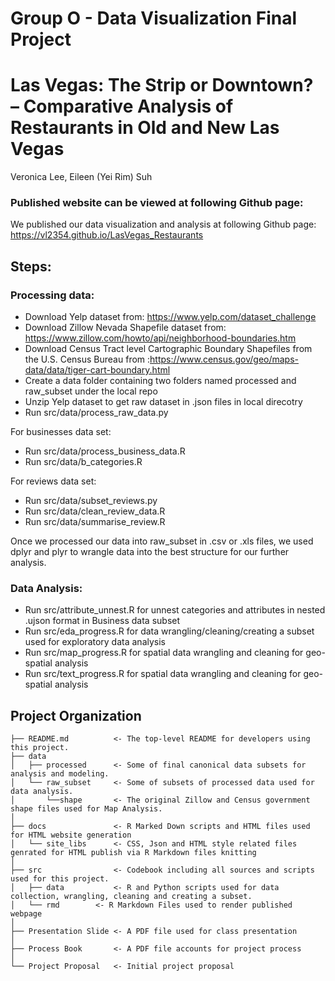 ﻿# Group O - Data Visualization Final Project 
Las Vegas: The Strip or Downtown? – Comparative Analysis of Restaurants in Old and New Las Vegas
==============================
Veronica Lee, Eileen (Yei Rim) Suh

### Published website can be viewed at following Github page: 

We published our data visualization and analysis at following Github page: 
https://vl2354.github.io/LasVegas_Restaurants

## Steps:

### Processing data:
- Download Yelp dataset from: https://www.yelp.com/dataset_challenge
- Download Zillow Nevada Shapefile dataset from: https://www.zillow.com/howto/api/neighborhood-boundaries.htm
- Download Census Tract level Cartographic Boundary Shapefiles from the U.S. Census Bureau from :https://www.census.gov/geo/maps-data/data/tiger-cart-boundary.html
- Create a data folder containing two folders named processed and raw_subset under the local repo
- Unzip Yelp dataset to get raw dataset in .json files in local direcotry 
- Run src/data/process_raw_data.py

For businesses data set:
- Run src/data/process_business_data.R
- Run src/data/b_categories.R

For reviews data set:
- Run src/data/subset_reviews.py
- Run src/data/clean_review_data.R
- Run src/data/summarise_review.R

Once we processed our data into raw_subset in .csv or .xls files, we used dplyr and plyr to wrangle data into the best structure for our further analysis. 

### Data Analysis:
- Run src/attribute_unnest.R for unnest categories and attributes in nested .ujson format in Business data subset
- Run src/eda_progress.R for data wrangling/cleaning/creating a subset used for exploratory data analysis
- Run src/map_progress.R for spatial data wrangling and cleaning for geo-spatial analysis 
- Run src/text_progress.R for spatial data wrangling and cleaning for geo-spatial analysis 

Project Organization
------------

    ├── README.md          <- The top-level README for developers using this project.
    ├── data
    │   ├── processed      <- Some of final canonical data subsets for analysis and modeling.
    │   └── raw_subset     <- Some of subsets of processed data used for data analysis.
    │       └──shape       <- The original Zillow and Census government shape files used for Map Analysis.
    │
    ├── docs               <- R Marked Down scripts and HTML files used for HTML website generation 
    │   └── site_libs      <- CSS, Json and HTML style related files genrated for HTML publish via R Markdown files knitting
    │
    ├── src                <- Codebook including all sources and scripts used for this project.
    │   ├── data           <- R and Python scripts used for data collection, wrangling, cleaning and creating a subset.
    │   └── rmd		   <- R Markdown Files used to render published webpage 
    │
    ├── Presentation Slide <- A PDF file used for class presentation
    │   
    ├── Process Book       <- A PDF file accounts for project process 
    │
    └── Project Proposal   <- Initial project proposal 
    
